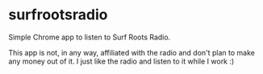 surfrootsradio
==============

Simple Chrome app to listen to Surf Roots Radio.

This app is not, in any way, affiliated with the radio and don't plan to make any money out of it. I just like the radio and listen to it while I work :)